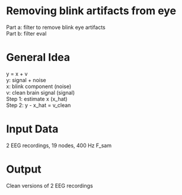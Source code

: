 # Removing blink artifacts from eye
Part a: filter to remove blink eye artifacts <br />
Part b: filter eval<br />

# General Idea
y = x + v<br />
y: signal + noise<br />
x: blink component (noise)<br />
v: clean brain signal (signal)<br />
Step 1: estimate x (x_hat)<br />
Step 2: y - x_hat = v_clean<br />

# Input Data
2 EEG recordings, 19 nodes, 400 Hz F_sam<br />

# Output
Clean versions of 2 EEG recordings<br />
